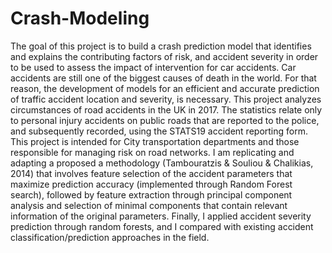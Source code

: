 # Crash-Modeling
The goal of this project is to build a crash prediction model that identifies and explains the contributing factors of risk, and accident severity in order to be used to assess the impact of intervention for car accidents. 
Car accidents are still one of the biggest causes of death in the world. For that reason, the development of models for an efficient and accurate prediction of traffic accident location and severity, is necessary. This project analyzes circumstances of road accidents in the UK in 2017. The statistics relate only to personal injury accidents on public roads that are reported to the police, and subsequently recorded, using the STATS19 accident reporting form. This project is intended for City transportation departments and those responsible for managing risk on road networks. 
I am replicating and adapting a proposed a methodology (Tambouratzis & Souliou & Chalikias, 2014) that involves feature selection of the accident parameters that maximize prediction accuracy (implemented through Random Forest search), followed by feature extraction through principal component analysis and selection of minimal components that contain relevant information of the original parameters. Finally, I applied accident severity prediction through random forests, and I compared with existing accident classification/prediction approaches in the field. 
